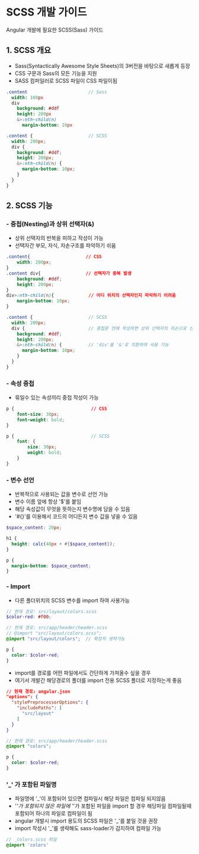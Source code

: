 # SCSS 개발 가이드

Angular 개발에 필요한 SCSS(Sass) 가이드

## 1. SCSS 개요

* Sass(Syntactically Awesome Style Sheets)의 3버전을 바탕으로 새롭게 등장
* CSS 구문과 Sass의 모든 기능을 지원
* SASS 컴퍼일러로 SCSS 파일이 CSS 파일이됨

```sass
.content                       // Sass
  width: 100px
  div
    background: #ddf
    height: 200px
    &>:nth-child(n)
      margin-bottom: 10px
```
```scss
.content {                     // SCSS
  width: 200px;
  div {
    background: #ddf;
    height: 200px;
    &>:nth-child(n) {
      margin-bottom: 10px;
    }
  }
}
```

## 2. SCSS 기능

### -  중첩(Nesting)과 상위 선택자(&)

* 상위 선택자의 반복을 피하고 작성이 가능
* 선택자간 부모, 자식, 자손구조를 파악하기 쉬움

```css
.content{                     // CSS
    width: 200px;             
}
.content div{                 // 선택자가 중복 발생
    background: #ddf;
    height: 200px;
}
div>:nth-child(n){             // 어디 위치의 선택자인지 파악하기 어려움
    margin-bottom: 10px;
}
```
```scss
.content {                     // SCSS
  width: 200px;
  div {                        // 중첩문 안에 작성하면 상위 선택자의 자손으로 선언가능 
    background: #ddf;
    height: 200px;
    &>:nth-child(n) {          // 'div'를 '&'로 치환하여 사용 가능
      margin-bottom: 10px;
    }
  }
}
```

### - 속성 중첩

* 묶일수 있는 속성끼리 중첩 작성이 가능

```css
p {                             // CSS
    font-size: 30px;
    font-weight: bold;
}
```
```scss
p {                             // SCSS
    font: {
        size: 30px;
        weight: bold;
    }
}
```

### - 변수 선언

* 반복적으로 사용되는 값을 변수로 선언 가능
* 변수 이름 앞에 항상 '$'를 붙임
* 해당 속성값이 무엇을 뜻하는지 변수명에 담을 수 있음
* '#{}'를 이용해서 코드의 어디든지 변수 값을 넣을 수 있음

```scss
$space_content: 20px;

h1 {
  height: calc(40px + #{$space_content});
}

p {
  margin-bottom: $space_content;
}
```

### - Import

* 다른 폴더위치의 SCSS 변수를 import 하여 사용가능

```scss
// 현재 경로: src/layout/colors.scss
$color-red: #f00;
```
```scss
// 현재 경로: src/app/header/header.scss
// @import "src/layout/colors.scss";
@import "src/layout/colors";  // 확장자 생략가능

p {
  color: $color-red;
}
```

* import를 경로를 어떤 파일에서도 간단하게 가져올수 싶을 경우
* 여기서 개발간 해당경로의 폴더를 import 전용 SCSS 폴더로 지정하는게 좋음

```json
// 현재 경로: angular.json
"options": {
  "stylePreprocessorOptions": {
    "includePaths": [
      "src/layout"
    ]
  }
}
```
```scss
// 현재 경로: src/app/header/header.scss
@import "colors";

p {
  color: $color-red;
}
```

### '_' 가 포함된 파일명

* 파일명에 '_'이 포함되어 있으면 컴파일시 해당 파일은 컴파일 되지않음
* '_'가 포함되지 않은 파일에 '_'가 포함된 파일을 import 할 경우 해당파일 컴파일될때 포함되어 하나의 파일로 컴파일이 됨
* angular 개발시 import 용도의 SCSS 파일은 '_'를 붙일 것을 권장
* import 작성시 '_'를 생략해도 sass-loader가 감지하여 컴파일 가능

```scss
// _colors.scss 파일
@import 'colors'
```
